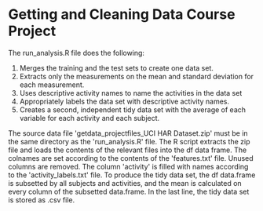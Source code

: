 Getting and Cleaning Data Course Project
========================================================

The run_analysis.R file does the following:

1. Merges the training and the test sets to create one data set.
2. Extracts only the measurements on the mean and standard deviation for each measurement. 
3. Uses descriptive activity names to name the activities in the data set
4. Appropriately labels the data set with descriptive activity names. 
5. Creates a second, independent tidy data set with the average of each variable for each activity and each subject. 

The source data file 'getdata_projectfiles_UCI HAR Dataset.zip' must be in the same directory as the 'run_analysis.R' file. The R script extracts the zip file and loads the contents of the relevant files into the df data frame. The colnames are set according to the contents of the 'features.txt' file. Unused columns are removed. The column 'activity' is filled with names according to the 'activity_labels.txt' file. To produce the tidy data set, the df data.frame is subsetted by all subjects and activities, and the mean is calculated on every column of the subsetted data.frame. In the last line, the tidy data set is stored as .csv file.